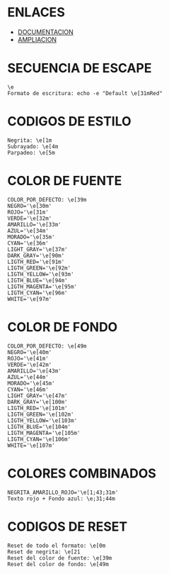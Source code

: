 # ENLACES
- [DOCUMENTACION](https://noroute2host.com/color-bash.html)
- [AMPLIACION](https://misc.flogisoft.com/bash/tip_colors_and_formatting)

# SECUENCIA DE ESCAPE
    \e
    Formato de escritura: echo -e "Default \e[31mRed"

# CODIGOS DE ESTILO
    Negrita: \e[1m
    Subrayado: \e[4m
    Parpadeo: \e[5m

# COLOR DE FUENTE
    COLOR_POR_DEFECTO: \e[39m
    NEGRO='\e[30m'
    ROJO='\e[31m'
    VERDE='\e[32m'
    AMARILLO='\e[33m'
    AZUL='\e[34m'
    MORADO='\e[35m'
    CYAN='\e[36m'
    LIGHT_GRAY='\e[37m'
    DARK_GRAY='\e[90m'
    LIGTH_RED='\e[91m'
    LIGTH_GREEN='\e[92m'
    LIGTH_YELLOW='\e[93m'
    LIGTH_BLUE='\e[94m'
    LIGTH_MAGENTA='\e[95m'
    LIGTH_CYAN='\e[96m'
    WHITE='\e[97m'

# COLOR DE FONDO
    COLOR_POR_DEFECTO: \e[49m
    NEGRO='\e[40m'
    ROJO='\e[41m'
    VERDE='\e[42m'
    AMARILLO='\e[43m'
    AZUL='\e[44m'
    MORADO='\e[45m'
    CYAN='\e[46m'
    LIGHT_GRAY='\e[47m'
    DARK_GRAY='\e[100m'
    LIGTH_RED='\e[101m'
    LIGTH_GREEN='\e[102m'
    LIGTH_YELLOW='\e[103m'
    LIGTH_BLUE='\e[104m'
    LIGTH_MAGENTA='\e[105m'
    LIGTH_CYAN='\e[106m'
    WHITE='\e[107m'

# COLORES COMBINADOS
    NEGRITA_AMARILLO_ROJO='\e[1;43;31m'
    Texto rojo + Fondo azul: \e;31;44m
    
# CODIGOS DE RESET
    Reset de todo el formato: \e[0m
    Reset de negrita: \e[21
    Reset del color de fuente: \e[39m
    Reset del color de fondo: \e[49m
